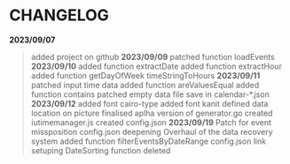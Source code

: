 # CHANGELOG
**2023/09/07**
> added project on github
**2023/09/09**
> patched function loadEvents
**2023/09/10**
> added function extractDate
> added function extractHour
> added function getDayOfWeek
> timeStringToHours
**2023/09/11**
> patched input time data
> added function areValuesEqual
> added function contains
> patched empty data file save in calendar-*.json
**2023/09/12**
> added font cairo-type
> added font kanit
> defined data location on picture
> finalised aplha version of generator.go
> created iutimemanager.js
> created config.json
**2023/09/19**
> Patch for event missposition
> config.json deepening
> Overhaul of the data recovery system
> added function filterEventsByDateRange
> config.json link setuping
> DateSorting function deleted